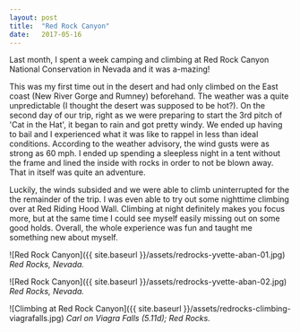 ```yaml
---
layout: post
title:  "Red Rock Canyon"
date:   2017-05-16 
---
```


Last month, I spent a week camping and climbing at Red Rock Canyon National Conservation in Nevada and it was a-mazing! 

This was my first time out in the desert and had only climbed on the East coast (New River Gorge and Rumney) beforehand. The weather was a quite unpredictable (I thought the desert was supposed to be hot?). On the second day of our trip, right as we were preparing to start the 3rd pitch of 'Cat in the Hat', it began to rain and got pretty windy. We ended up having to bail and I experienced what it was like to rappel in less than ideal conditions. According to the weather advisory, the wind gusts were as strong as 60 mph. I ended up spending a sleepless night in a tent without the frame and lined the inside with rocks in order to not be blown away. That in itself was quite an adventure.

Luckily, the winds subsided and we were able to climb uninterrupted for the the remainder of the trip. I was even able to try out some nighttime climbing over at Red Riding Hood Wall. Climbing at night definitely makes you focus more, but at the same time I could see myself easily missing out on some good holds. Overall, the whole experience was fun and taught me something new about myself.


![Red Rock Canyon]({{ site.baseurl }}/assets/redrocks-yvette-aban-01.jpg)
*Red Rocks, Nevada.*

![Red Rock Canyon]({{ site.baseurl }}/assets/redrocks-yvette-aban-02.jpg)
*Red Rocks, Nevada.*

![Climbing at Red Rock Canyon]({{ site.baseurl }}/assets/redrocks-climbing-viagrafalls.jpg)
*Carl on Viagra Falls (5.11d); Red Rocks.*